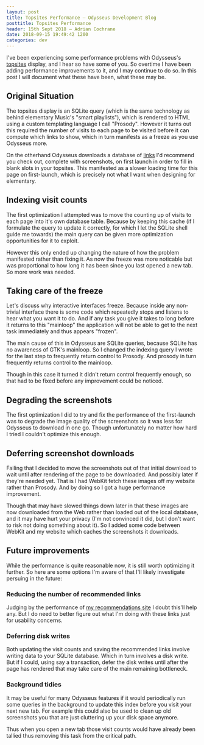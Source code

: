```yaml
---
layout: post
title: Topsites Performance — Odysseus Development Blog
posttitle: Topsites Performance
header: 15th Sept 2018 — Adrian Cochrane
date: 2018-09-15 19:49:42 1200
categories: dev
---
```


I've been experiencing some performance problems with Odysseus's [topsites](odysseus:home) display, and I hear so have some of you. So overtime I have been adding performance improvements to it, and I may continue to do so. In this post I will document what these have been, what these may be.

## Original Situation
The topsites display is an SQLite query (which is the same technology as behind elementary Music's "smart playlists"), which is rendered to HTML using a custom templating language I call "Prosody". However it turns out this required the number of visits to each page to be visited before it can compute which links to show, which in turn manifests as a freeze as you use Odysseus more.

On the otherhand Odysseus downloads a database of [links](https://alcinnz.github.io/Odysseus-recommendations/) I'd recommend you check out, complete with screenshots, on first launch in order to fill in blank slots in your topsites. This manifested as a slower loading time for this page on first-launch, which is precisely not what I want when designing for elementary.

## Indexing visit counts
The first optimization I attempted was to move the counting up of visits to each page into it's own database table. Because by keeping this cache (if I formulate the query to update it correctly, for which I let the SQLite shell guide me towards) the main query can be given more optimization opportunities for it to exploit.

However this only ended up changing the nature of how the problem manifested rather than fixing it. As now the freeze was more noticable but was proportional to how long it has been since you last opened a new tab. So more work was needed.

## Taking care of the freeze
Let's discuss why interactive interfaces freeze. Because inside any non-trivial interface there is some code which repeatedly stops and listens to hear what you want it to do. And if any task you give it takes to long before it returns to this "mainloop" the application will not be able to get to the next task immediately and thus appears "frozen".

The main cause of this in Odysseus are SQLite queries, because SQLite has no awareness of GTK's mainloop. So I changed the indexing query I wrote for the last step to frequently return control to Prosody. And prosody in turn frequently returns control to the mainloop.

Though in this case it turned it didn't return control frequently enough, so that had to be fixed before any improvement could be noticed.

## Degrading the screenshots
The first optimization I did to try and fix the performance of the first-launch was to degrade the image quality of the screenshots so it was less for Odysseus to download in one go. Though unfortunately no matter how hard I tried I couldn't optimize this enough.

## Deferring screenshot downloads
Failing that I decided to move the screenshots out of that initial download to wait until after rendering of the page to be downloaded. And possibly later if they're needed yet. That is I had WebKit fetch these images off my website rather than Prosody. And by doing so I got a huge performance improvement.

Though that may have slowed things down later in that these images are now downloaded from the Web rather than loaded out of the local database, and it may have hurt your privacy (I'm not convinced it did, but I don't want to risk not doing something about it). So I added some code between WebKit and my website which caches the screenshots it downloads.

## Future improvements
While the performance is quite reasonable now, it is still worth optimizing it further. So here are some options I'm aware of that I'll likely investigate persuing in the future:

### Reducing the number of recommended links
Judging by the performance of [my recommendations site](https://alcinnz.github.io/Odysseus-recommendations/) I doubt this'll help any. But I do need to better figure out what I'm doing with these links just for usability concerns.

### Deferring disk writes
Both updating the visit counts and saving the recommended links involve writing data to your SQLite database. Which in turn involves a disk write. But if I could, using say a transaction, defer the disk writes until after the page has rendered that may take care of the main remaining bottleneck.

### Background tidies
It may be useful for many Odysseus features if it would periodically run some queries in the background to update this index before you visit your next new tab. For example this could also be used to clean up old screenshots you that are just cluttering up your disk space anymore.

Thus when you open a new tab those visit counts would have already been tallied thus removing this task from the critical path.
